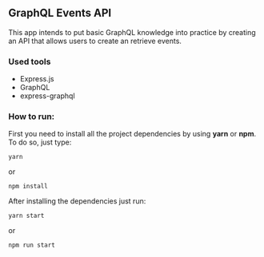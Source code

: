 ## GraphQL Events API
This app intends to put basic GraphQL knowledge into practice by creating an API that allows users to create an retrieve events.

### Used tools
 - Express.js
 - GraphQL
 - express-graphql
 
### How to run:
First you need to install all the project dependencies by using **yarn** or **npm**. To do so, just type:
```
yarn
```
or
```
npm install
```
After installing the dependencies just run:
```
yarn start
```
or
```
npm run start
```